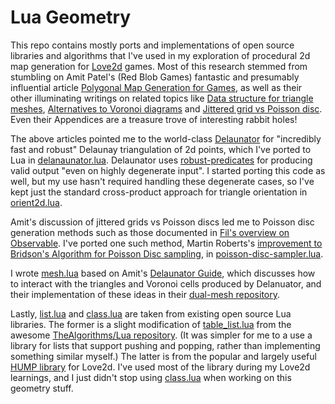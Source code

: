 # Lua Geometry

This repo contains mostly ports and implementations of open source libraries and algorithms that I've used in my exploration of procedural 2d map generation for [Love2d](https://www.love2d.org/) games. Most of this research stemmed from stumbling on Amit Patel's (Red Blob Games) fantastic and presumably influential article [Polygonal Map Generation for Games](http://www-cs-students.stanford.edu/~amitp/game-programming/polygon-map-generation/), as well as their other illuminating writings on related topics like [Data structure for triangle meshes](https://www.redblobgames.com/x/1722-b-rep-triangle-meshes/), [Alternatives to Voronoi diagrams](https://www.redblobgames.com/x/1721-voronoi-alternative/) and [Jittered grid vs Poisson disc](https://www.redblobgames.com/x/1830-jittered-grid/). Even their Appendices are a treasure trove of interesting rabbit holes!

The above articles pointed me to the world-class [Delaunator](https://github.com/mapbox/delaunator) for "incredibly fast and robust" Delaunay triangulation of 2d points, which I've ported to Lua in [delanaunator.lua](./delaunator.lua). Delaunator uses [robust-predicates](https://github.com/mourner/robust-predicates) for producing valid output "even on highly degenerate input". I started porting this code as well, but my use hasn't required handling these degenerate cases, so I've kept just the standard cross-product approach for triangle orientation in [orient2d.lua](./orient2d.lua).

Amit's discussion of jittered grids vs Poisson discs led me to Poisson disc generation methods such as those documented in [Fil's overview on Observable](https://observablehq.com/@fil/poisson-distribution-generators). I've ported one such method, Martin Roberts's [improvement to Bridson's Algorithm for Poisson Disc sampling](https://observablehq.com/@techsparx/an-improvement-on-bridsons-algorithm-for-poisson-disc-samp/2), in [poisson-disc-sampler.lua](./poisson-disc-sampler.lua).

I wrote [mesh.lua](./mesh.lua) based on Amit's [Delaunator Guide](https://mapbox.github.io/delaunator/), which discusses how to interact with the triangles and Voronoi cells produced by Delanuator, and their implementation of these ideas in their [dual-mesh repository](https://github.com/redblobgames/dual-mesh/).

Lastly, [list.lua](./list.lua) and [class.lua](./class.lua) are taken from existing open source Lua libraries. The former is a slight modification of [table_list.lua](https://github.com/TheAlgorithms/Lua/blob/d594ea37578f32965a07967d6e44ef1f8c108108/data_structures/table_list.lua) from the awesome [TheAlgorithms/Lua repository](https://github.com/TheAlgorithms/Lua/). (It was simpler for me to a use a library for lists that support pushing and popping, rather than implementing something similar myself.) The latter is from the popular and largely useful [HUMP library](https://github.com/vrld/hump/) for Love2d. I've used most of the library during my Love2d learnings, and I just didn't stop using [class.lua](https://github.com/vrld/hump/blob/40aa4cb7c50fd33f8925d80450b462d937cea866/class.lua) when working on this geometry stuff.
